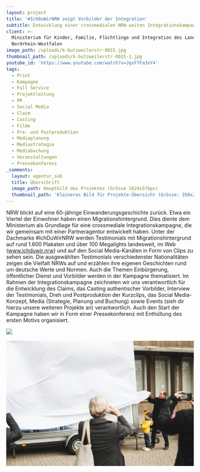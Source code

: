 ```yaml
---
layout: project
title: '#IchDuWirNRW zeigt Vorbilder der Integration'
subtitle: Entwicklung einer crossmedialen NRW-weiten Integrationskampagne
client: >-
  Ministerium für Kinder, Familie, Flüchtlinge und Integration des Landes
  Nordrhein-Westfalen
image_path: /uploads/k-butzweilerstr-0015.jpg
thumbnail_path: /uploads/k-butzweilerstr-0015-1.jpg
youtube_id: 'https://www.youtube.com/watch?v=JqxF7Fa3xY4'
tags:
  - Print
  - Kampagne
  - Full Service
  - Projektleitung
  - PR
  - Social Media
  - Claim
  - Casting
  - Filme
  - Pre- und Postproduktion
  - Mediaplanung
  - Mediastrategie
  - Mediabuchung
  - Veranstaltungen
  - Pressekonferenz
_comments:
  layout: agentur_sub
  title: Überschrift
  image_path: Hauptbild des Projektes (Grösse 1024x576px)
  thumbnail_path: 'Kleineres Bild für Projekte-Übersicht (Grösse: 350x250px)'
---
```


NRW blickt auf eine 60-j&auml;hrige Einwanderungsgeschichte zur&uuml;ck. Etwa ein Viertel der Einwohner haben einen Migrationshintergrund. Dies diente dem Ministerium als Grundlage f&uuml;r eine crossmediale Integrationskampagne, die wir gemeinsam mit einer Partneragentur entwickelt haben. Unter der Dachmarke #IchDuWirNRW werden Testimonials mit Migrationshintergrund auf rund 1.600 Plakaten und &uuml;ber 100 Megalights landesweit, im Web (www.ichduwir.nrw) und auf den Social Media-Kan&auml;len in Form von Clips zu sehen sein. Die ausgew&auml;hlten Testimonials verschiedenster Nationalit&auml;ten zeigen die Vielfalt NRWs auf und erz&auml;hlen ihre eigenen Geschichten rund um deutsche Werte und Normen. Auch die Themen Einb&uuml;rgerung, &ouml;ffentlicher Dienst und Vorbilder werden in der Kampagne thematisiert. Im Rahmen der Integrationskampagne zeichneten wir uns verantwortlich f&uuml;r die Entwicklung des Claims, das Casting authentischer Vorbilder, Interview der Testimonials, Dreh und Postproduktion der Kurzclips, das Social Media-Konzept, Media (Strategie, Planung und Buchung) sowie Events (sieh dir hierzu unsere weiteren Projekte an) verantwortlich. Auch den Start der Kampagne haben wir in Form einer Pressekonferenz mit Enth&uuml;llung des ersten Motivs organisiert.&nbsp;

![](/uploads/bild-93.jpg)

![](/uploads/bild-83.jpg)